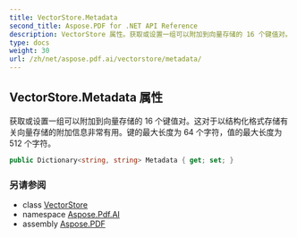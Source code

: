 ```yaml
---
title: VectorStore.Metadata
second_title: Aspose.PDF for .NET API Reference
description: VectorStore 属性。获取或设置一组可以附加到向量存储的 16 个键值对。这对于以结构化格式存储有关向量存储的附加信息非常有用。键的最大长度为 64 个字符，值的最大长度为 512 个字符。
type: docs
weight: 30
url: /zh/net/aspose.pdf.ai/vectorstore/metadata/
---
```

## VectorStore.Metadata 属性

获取或设置一组可以附加到向量存储的 16 个键值对。这对于以结构化格式存储有关向量存储的附加信息非常有用。键的最大长度为 64 个字符，值的最大长度为 512 个字符。

```csharp
public Dictionary<string, string> Metadata { get; set; }
```

### 另请参阅

* class [VectorStore](../)
* namespace [Aspose.Pdf.AI](../../../aspose.pdf.ai/)
* assembly [Aspose.PDF](../../../)